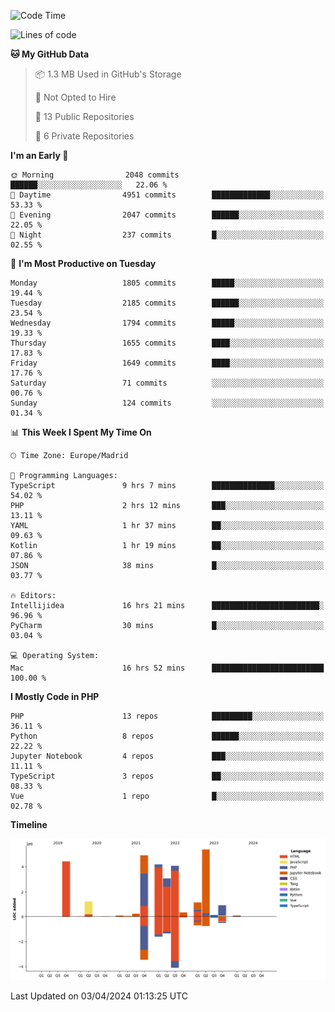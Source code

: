 <!--START_SECTION:waka-->
![Code Time](http://img.shields.io/badge/Code%20Time-118%20hrs%2010%20mins-blue)

![Lines of code](https://img.shields.io/badge/From%20Hello%20World%20I%27ve%20Written-30.1%20million%20lines%20of%20code-blue)

**🐱 My GitHub Data** 

> 📦 1.3 MB Used in GitHub's Storage 
 > 
> 🚫 Not Opted to Hire
 > 
> 📜 13 Public Repositories 
 > 
> 🔑 6 Private Repositories 
 > 
**I'm an Early 🐤** 

```text
🌞 Morning                2048 commits        ██████░░░░░░░░░░░░░░░░░░░   22.06 % 
🌆 Daytime                4951 commits        █████████████░░░░░░░░░░░░   53.33 % 
🌃 Evening                2047 commits        ██████░░░░░░░░░░░░░░░░░░░   22.05 % 
🌙 Night                  237 commits         █░░░░░░░░░░░░░░░░░░░░░░░░   02.55 % 
```
📅 **I'm Most Productive on Tuesday** 

```text
Monday                   1805 commits        █████░░░░░░░░░░░░░░░░░░░░   19.44 % 
Tuesday                  2185 commits        ██████░░░░░░░░░░░░░░░░░░░   23.54 % 
Wednesday                1794 commits        █████░░░░░░░░░░░░░░░░░░░░   19.33 % 
Thursday                 1655 commits        ████░░░░░░░░░░░░░░░░░░░░░   17.83 % 
Friday                   1649 commits        ████░░░░░░░░░░░░░░░░░░░░░   17.76 % 
Saturday                 71 commits          ░░░░░░░░░░░░░░░░░░░░░░░░░   00.76 % 
Sunday                   124 commits         ░░░░░░░░░░░░░░░░░░░░░░░░░   01.34 % 
```


📊 **This Week I Spent My Time On** 

```text
🕑︎ Time Zone: Europe/Madrid

💬 Programming Languages: 
TypeScript               9 hrs 7 mins        ██████████████░░░░░░░░░░░   54.02 % 
PHP                      2 hrs 12 mins       ███░░░░░░░░░░░░░░░░░░░░░░   13.11 % 
YAML                     1 hr 37 mins        ██░░░░░░░░░░░░░░░░░░░░░░░   09.63 % 
Kotlin                   1 hr 19 mins        ██░░░░░░░░░░░░░░░░░░░░░░░   07.86 % 
JSON                     38 mins             █░░░░░░░░░░░░░░░░░░░░░░░░   03.77 % 

🔥 Editors: 
Intellijidea             16 hrs 21 mins      ████████████████████████░   96.96 % 
PyCharm                  30 mins             █░░░░░░░░░░░░░░░░░░░░░░░░   03.04 % 

💻 Operating System: 
Mac                      16 hrs 52 mins      █████████████████████████   100.00 % 
```

**I Mostly Code in PHP** 

```text
PHP                      13 repos            █████████░░░░░░░░░░░░░░░░   36.11 % 
Python                   8 repos             ██████░░░░░░░░░░░░░░░░░░░   22.22 % 
Jupyter Notebook         4 repos             ███░░░░░░░░░░░░░░░░░░░░░░   11.11 % 
TypeScript               3 repos             ██░░░░░░░░░░░░░░░░░░░░░░░   08.33 % 
Vue                      1 repo              █░░░░░░░░░░░░░░░░░░░░░░░░   02.78 % 
```



**Timeline**

![Lines of Code chart](https://raw.githubusercontent.com/danisoronellas/danisoronellas/main/assets/bar_graph.png)


 Last Updated on 03/04/2024 01:13:25 UTC
<!--END_SECTION:waka-->
